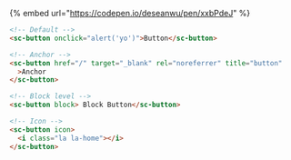 {% embed url="https://codepen.io/deseanwu/pen/xxbPdeJ" %}

```html
<!-- Default -->
<sc-button onclick="alert('yo')">Button</sc-button>

<!-- Anchor -->
<sc-button href="/" target="_blank" rel="noreferrer" title="button"
  >Anchor
</sc-button>

<!-- Block level -->
<sc-button block> Block Button</sc-button>

<!-- Icon -->
<sc-button icon>
  <i class="la la-home"></i>
</sc-button>
```
